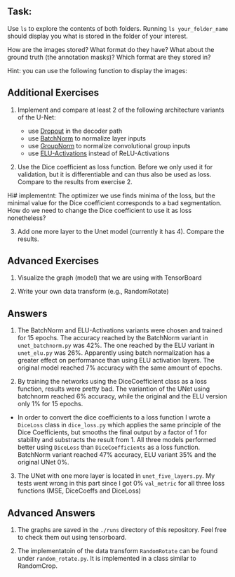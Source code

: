 ## Task:
Use `ls` to explore the contents of both folders. Running `ls your_folder_name` should display you what is stored in the folder of your interest.

 How are the images stored? What format do they have? What about the ground truth (the annotation masks)? Which format are they stored in?

Hint: you can use the following function to display the images:

## Additional Exercises 

1. Implement and compare at least 2 of the following architecture variants of the U-Net:
    * use [Dropout](https://pytorch.org/docs/stable/nn.html#dropout-layers) in the decoder path
    * use [BatchNorm](https://pytorch.org/docs/stable/nn.html#torch.nn.BatchNorm2d) to normalize layer inputs
    * use [GroupNorm](https://pytorch.org/docs/stable/nn.html#torch.nn.GroupNorm) to normalize convolutional group inputs
    * use [ELU-Activations](https://pytorch.org/docs/stable/nn.html#torch.nn.ELU) instead of ReLU-Activations

2. Use the Dice coefficient as loss function. Before we only used it for validation, but it is differentiable and can thus also be used as loss. Compare to the results from exercise 2. 

Hi# implementnt: The optimizer we use finds minima of the loss, but the minimal value for the Dice coefficient corresponds to a bad segmentation. How do we need to change the Dice coefficient to use it as loss nonetheless?

3. Add one more layer to the Unet model (currently it has 4). Compare the results.

## Advanced Exercises

1. Visualize the graph (model) that we are using with TensorBoard

2. Write your own data transform (e.g., RandomRotate)


## Answers

1. The BatchNorm and ELU-Activations variants were chosen and trained for 15 epochs. The accuracy reached by  the BatchNorm variant in `unet_batchnorm.py` was 42%. The one reached by the ELU variant in `unet_elu.py` was 26%. Apparently using batch normalization has a greater effect on performance than using ELU activation layers. The original model reached 7% accuracy with the same amount of epochs.

2. By training the networks using the DiceCoefficient class as a loss function, results were pretty bad. The variantion of the UNet using batchnorm reached 6% accuracy, while the original and the ELU version only 1% for 15 epochs.

- In order to convert the dice coefficients to a loss function I wrote a `DiceLoss` class in `dice_loss.py` which applies the same principle of the Dice Coefficients, but smooths the final output by a factor of 1 for stability and substracts the result from 1. All three models performed better using `DiceLoss` than `DiceCoefficients` as a loss function. BatchNorm variant reached 47% accuracy, ELU variant 35% and the original UNet 0%.

3. The UNet with one more layer is located in `unet_five_layers.py`. My tests went wrong in this part since I got 0% `val_metric` for all three loss functions (MSE, DiceCoeffs and DiceLoss)

## Advanced Answers

1. The graphs are saved in the `./runs` directory of this repository. Feel free to check them out using tensorboard.

2. The implementatoin of the data transform `RandomRotate` can be found under `random_rotate.py`. It is implemented in a class similar to RandomCrop.


